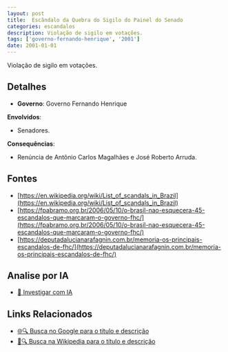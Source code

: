 ```yaml
---
layout: post
title:  Escândalo da Quebra do Sigilo do Painel do Senado
categories: escandalos
description: Violação de sigilo em votações.
tags: ['governo-fernando-henrique', '2001']
date: 2001-01-01
---
```


Violação de sigilo em votações.

## Detalhes
- **Governo**: Governo Fernando Henrique

**Envolvidos**:
- Senadores.


**Consequências**:
- Renúncia de Antônio Carlos Magalhães e José Roberto Arruda.


## Fontes
- [https://en.wikipedia.org/wiki/List_of_scandals_in_Brazil](https://en.wikipedia.org/wiki/List_of_scandals_in_Brazil)
- [https://fpabramo.org.br/2006/05/10/o-brasil-nao-esquecera-45-escandalos-que-marcaram-o-governo-fhc/](https://fpabramo.org.br/2006/05/10/o-brasil-nao-esquecera-45-escandalos-que-marcaram-o-governo-fhc/)
- [https://deputadalucianarafagnin.com.br/memoria-os-principais-escandalos-de-fhc/](https://deputadalucianarafagnin.com.br/memoria-os-principais-escandalos-de-fhc/)


## Analise por IA
- [🤖 Investigar com IA](https://www.perplexity.ai/search?q=Esc%C3%A2ndalo%20da%20Quebra%20do%20Sigilo%20do%20Painel%20do%20Senado%20Viola%C3%A7%C3%A3o%20de%20sigilo%20em%20vota%C3%A7%C3%B5es.%20Governo%20Fernando%20Henrique)

## Links Relacionados
- [🌐🔍 Busca no Google para o título e descrição](https://www.google.com/search?q=Esc%C3%A2ndalo%20da%20Quebra%20do%20Sigilo%20do%20Painel%20do%20Senado%20Viola%C3%A7%C3%A3o%20de%20sigilo%20em%20vota%C3%A7%C3%B5es.%20Governo%20Fernando%20Henrique)
- [📖🔍 Busca na Wikipedia para o título e descrição](https://pt.wikipedia.org/w/index.php?search=Esc%C3%A2ndalo%20da%20Quebra%20do%20Sigilo%20do%20Painel%20do%20Senado%20Viola%C3%A7%C3%A3o%20de%20sigilo%20em%20vota%C3%A7%C3%B5es.%20Governo%20Fernando%20Henrique)


